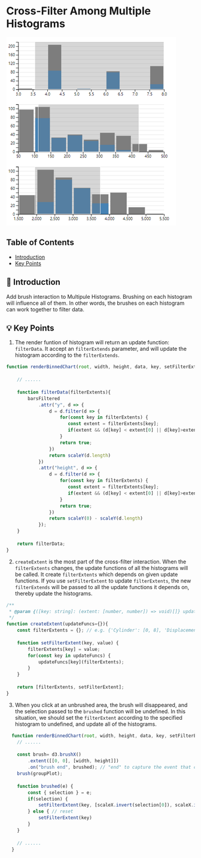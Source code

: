 Cross-Filter Among Multiple Histograms
===

<!-- ![overview](./index.png) -->
<img src="https://raw.githubusercontent.com/VirusPC/chart-gallery/master/src/cars/index.png" alt="overview" style="align: center">

Table of Contents
---

* [Introduction](#:book:-introduction)
* [Key Points](#:bulb:-key-points)

:book: Introduction
---

Add brush interaction to Multipule Histograms. Brushing on each histogram will influence all of them. In other words, the brushes on each histogram can work together to filter data.

:bulb: Key Points
---

1. The render funtion of histogram will return an update function: ```filterData```. It accept an ```filterExtends``` parameter, and will update the histogram according to the ```filterExtends```.

  ```js
  function renderBinnedChart(root, width, height, data, key, setFilterExtent) {

      // ......

      function filterData(filterExtents){
          barsFiltered
              .attr("y", d => {
                  d = d.filter(d => {
                      for(const key in filterExtents) {
                         const extent = filterExtents[key]; 
                         if(extent && (d[key] < extent[0] || d[key]>extent[1])) return false;
                      }
                      return true;
                  })
                  return scaleY(d.length)
              })
              .attr("height", d => {
                  d = d.filter(d => {
                      for(const key in filterExtents) {
                         const extent = filterExtents[key]; 
                         if(extent && (d[key] < extent[0] || d[key]>extent[1])) return false;
                      }
                      return true;
                  })
                  return scaleY(0) - scaleY(d.length)
              });
      }

      return filterData;
  }
  ```

2. ```createExtent``` is the most part of the cross-filter interaction. When the ```filterExtents``` changes, the update functions of all the histograms will be called. It create ```filterExtents``` which depends on given update functions. If you use ```setFilterExtent``` to update ```filterExtents```, the new ```filterExtends``` will be passed to all the update functions it depends on, thereby update the histograms.

  ```js
  /**
   * @param {([key: string]: (extent: [number, number]) => void)[]} updateFuncs A updateFunc is functions to update . When brushed on the charts, filterExtents will passed to the updateFuncs;
   */
  function createExtent(updateFuncs={}){
      const filterExtents = {}; // e.g. {'Cylinder': [0, 8], 'Displacement': undefined}

      function setFilterExtent(key, value) {
          filterExtents[key] = value;
          for(const key in updateFuncs) {
              updateFuncs[key](filterExtents);
          }
      }

      return [filterExtents, setFilterExtent];
  }
  ```

3. When you click at an unbrushed area, the brush will disappeared, and the selection passed to the ```brushed``` function will be undefined. In this situation, we should set the ```filterExtent``` according to the specified histogram to undefined, and update all of the histograms.

```javascript
  function renderBinnedChart(root, width, height, data, key, setFilterExtent) {
    // ......

    const brush= d3.brushX()
        .extent([[0, 0], [width, height]])
        .on("brush end", brushed); // "end" to capture the event that click but not drag.
    brush(groupPlot);

    function brushed(e) {
        const { selection } = e;
        if(selection) {
            setFilterExtent(key, [scaleX.invert(selection[0]), scaleX.invert(selection[1])]);
        } else { // reset
            setFilterExtent(key)
        }
    }

    // ......
  }
```

